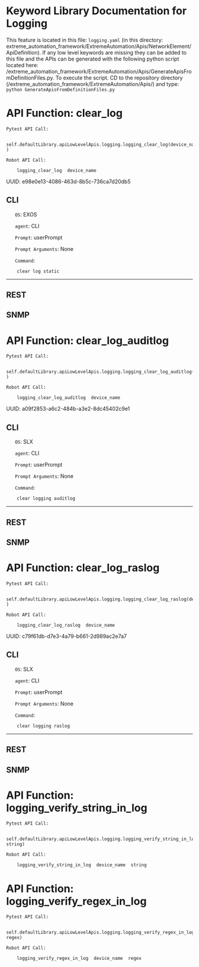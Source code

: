 # Keyword Library Documentation for Logging
This feature is located in this file: `logging.yaml` (in this directory: extreme_automation_framework/ExtremeAutomation/Apis/NetworkElement/ApiDefinition). If any low level keywords are missing they can be added to this file and the APIs can be generated with the following python script located here: /extreme_automation_framework/ExtremeAutomation/Apis/GenerateApisFromDefinitionFiles.py. To execute the script. CD to the repository directory (/extreme_automation_framework/ExtremeAutomation/Apis/) and type: `python GenerateApisFromDefinitionFiles.py` 

# API Function: clear_log
	Pytest API Call: 

		self.defaultLibrary.apiLowLevelApis.logging.logging_clear_log(device_name )

	Robot API Call: 

		logging_clear_log  device_name  

UUID: e98e0e13-4086-463d-8b5c-736ca7d20db5
## CLI
&nbsp;&nbsp;&nbsp;&nbsp;&nbsp;&nbsp;`OS`: EXOS

&nbsp;&nbsp;&nbsp;&nbsp;&nbsp;&nbsp;`agent`: CLI

&nbsp;&nbsp;&nbsp;&nbsp;&nbsp;&nbsp;`Prompt`: userPrompt

&nbsp;&nbsp;&nbsp;&nbsp;&nbsp;&nbsp;`Prompt Arguments`: None

&nbsp;&nbsp;&nbsp;&nbsp;&nbsp;&nbsp;`Command`:

		clear log static

----------------------------------------------


## REST
## SNMP
# API Function: clear_log_auditlog
	Pytest API Call: 

		self.defaultLibrary.apiLowLevelApis.logging.logging_clear_log_auditlog(device_name )

	Robot API Call: 

		logging_clear_log_auditlog  device_name  

UUID: a09f2853-a6c2-484b-a3e2-8dc45402c9e1
## CLI
&nbsp;&nbsp;&nbsp;&nbsp;&nbsp;&nbsp;`OS`: SLX

&nbsp;&nbsp;&nbsp;&nbsp;&nbsp;&nbsp;`agent`: CLI

&nbsp;&nbsp;&nbsp;&nbsp;&nbsp;&nbsp;`Prompt`: userPrompt

&nbsp;&nbsp;&nbsp;&nbsp;&nbsp;&nbsp;`Prompt Arguments`: None

&nbsp;&nbsp;&nbsp;&nbsp;&nbsp;&nbsp;`Command`:

		clear logging auditlog

----------------------------------------------


## REST
## SNMP
# API Function: clear_log_raslog
	Pytest API Call: 

		self.defaultLibrary.apiLowLevelApis.logging.logging_clear_log_raslog(device_name )

	Robot API Call: 

		logging_clear_log_raslog  device_name  

UUID: c79f61db-d7e3-4a79-b661-2d989ac2e7a7
## CLI
&nbsp;&nbsp;&nbsp;&nbsp;&nbsp;&nbsp;`OS`: SLX

&nbsp;&nbsp;&nbsp;&nbsp;&nbsp;&nbsp;`agent`: CLI

&nbsp;&nbsp;&nbsp;&nbsp;&nbsp;&nbsp;`Prompt`: userPrompt

&nbsp;&nbsp;&nbsp;&nbsp;&nbsp;&nbsp;`Prompt Arguments`: None

&nbsp;&nbsp;&nbsp;&nbsp;&nbsp;&nbsp;`Command`:

		clear logging raslog

----------------------------------------------


## REST
## SNMP
# API Function: logging_verify_string_in_log
	Pytest API Call: 

		self.defaultLibrary.apiLowLevelApis.logging.logging_verify_string_in_log(device_name, string)

	Robot API Call: 

		logging_verify_string_in_log  device_name  string

# API Function: logging_verify_regex_in_log
	Pytest API Call: 

		self.defaultLibrary.apiLowLevelApis.logging.logging_verify_regex_in_log(device_name, regex)

	Robot API Call: 

		logging_verify_regex_in_log  device_name  regex

